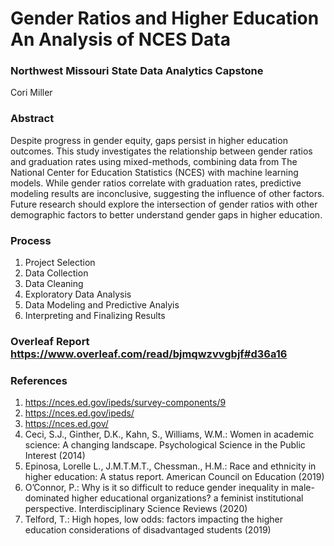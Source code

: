 # Gender Ratios and Higher Education An Analysis of NCES Data
### Northwest Missouri State Data Analytics Capstone 
Cori Miller

### Abstract
Despite progress in gender equity, gaps persist in higher education outcomes. This study investigates the relationship between gender ratios and graduation rates using mixed-methods, combining data from The National Center for Education Statistics (NCES) with machine learning models. While gender ratios correlate with graduation rates, predictive modeling results are inconclusive, suggesting the influence of other factors. Future research should explore the intersection of gender ratios with other demographic factors to better understand gender gaps in higher education.

### Process
1. Project Selection 
2. Data Collection
3. Data Cleaning
4. Exploratory Data Analysis
5. Data Modeling and Predictive Analyis
6. Interpreting and Finalizing Results

### Overleaf Report https://www.overleaf.com/read/bjmqwzvvgbjf#d36a16

### References
1. https://nces.ed.gov/ipeds/survey-components/9
2. https://nces.ed.gov/ipeds/
3. https://nces.ed.gov/
4. Ceci, S.J., Ginther, D.K., Kahn, S., Williams, W.M.: Women in academic science: A changing landscape. Psychological Science in the Public Interest (2014)
5. Epinosa, Lorelle L., J.M.T.M.T., Chessman., H.M.: Race and ethnicity in higher education: A status report. American Council on Education (2019)
6. O’Connor, P.: Why is it so difficult to reduce gender inequality in male-dominated higher educational organizations? a feminist institutional perspective. Interdisciplinary Science Reviews (2020)
7. Telford, T.: High hopes, low odds: factors impacting the higher education considerations of disadvantaged students (2019)
